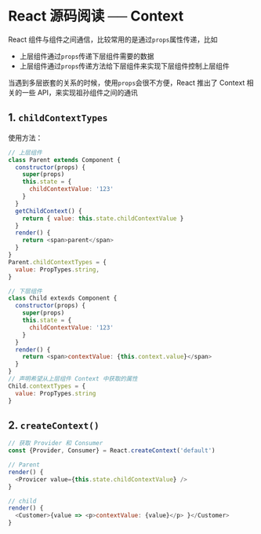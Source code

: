# React 源码阅读 ── Context

React 组件与组件之间通信，比较常用的是通过`props`属性传递，比如

* 上层组件通过`props`传递下层组件需要的数据
* 上层组件通过`props`传递方法给下层组件来实现下层组件控制上层组件

当遇到多层嵌套的关系的时候，使用`props`会很不方便，React 推出了 Context 相关的一些 API，来实现祖孙组件之间的通讯

## 1. `childContextTypes`

使用方法：

```javascript
// 上层组件
class Parent extends Component {
  constructor(props) {
    super(props)
    this.state = {
      childContextValue: '123'
    }
  }
  getChildContext() {
    return { value: this.state.childContextValue }
  }
  render() {
    return <span>parent</span>
  }
}
Parent.childContextTypes = {
  value: PropTypes.string,
}

// 下层组件
class Child extexds Component {
  constructor(props) {
    super(props)
    this.state = {
      childContextValue: '123'
    }
  }
  render() {
    return <span>contextValue: {this.context.value}</span>
  }
}
// 声明希望从上层组件 Context 中获取的属性
Child.contextTypes = {
  value: PropTypes.string
}
```

## 2. `createContext()`

```javascript
// 获取 Provider 和 Consumer
const {Provider, Consumer} = React.createContext('default')

// Parent
render() {
  <Provicer value={this.state.childContextValue} />
}

// child
render() {
  <Customer>{value => <p>contextValue: {value}</p> }</Customer>
}
```